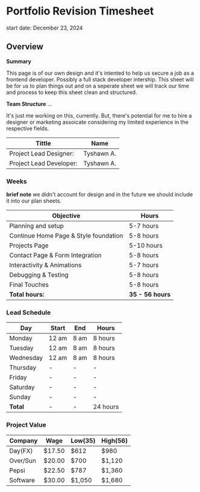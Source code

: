 # Portfolio Revision Timesheet

start date: December 23, 2024

## Overview

**Summary** 

This page is of our own design and it's intented to help us secure a job as a frontend developer. Possibly a full stack developer intership. This sheet will be for us to plan things out and on a seperate sheet we will track our time and process to keep this sheet clean and structured.

**Team Structure**
... 

It's just me working on this, currently. But, there's potential for me to hire a designer or marketing assoicate considering my limited experience in the respective fields. 

|Tittle | Name |
|- | -|
Project Lead Designer: | Tyshawn A.
Project Lead Developer: | Tyshawn A.


### Weeks
**brief note** we didn't account for design and in the future we should include it into our plan sheets.

| Objective | Hours |
|-|-|
Planning and setup | 5-7 hours
Continue Home Page & Style foundation | 5-8 hours
Projects Page | 5-10 hours
Contact Page & Form Integration | 5-8 hours
Interactivity & Animations | 5-7 hours
Debugging & Testing | 5-8 hours
Final Touches | 5-8 hours
**Total hours:** |  **35 - 56 hours**

### Lead Schedule


|Day | Start | End | Hours|
| - | - | - | -|
| Monday 	|		12 am | 8 am | 8 hours|
| Tuesday	| 		12 am | 8 am | 8 hours|
|Wednesday	|		12 am | 8 am | 8 hours|
|Thursday	| 		-|-|-|
|Friday		| 		-|-|-| 
|Saturday	|		-|-|-|
|Sunday		| 		-|-|-|
|**Total** 	| 		-|-| 		 24 hours | 

### Project Value
|Company	|Wage	|Low(35)|High(56) |
|-| - | - | - |
|Day(FX) 		|$17.50	|$612	|$980 	  |
|Over/Sun		|$20.00	|$700	|$1,120	  |
|Pepsi			|$22.50	|$787	|$1,360	  |
|Software		|$30.00	|$1,050	|$1,680	  |


